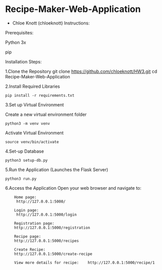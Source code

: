# Recipe-Maker-Web-Application
- Chloe Knott (chloeknott)
Instructions:

Prerequisites: 

Python 3x
    
pip 

Installation Steps:

1.Clone the Repository
    git clone https://github.com/chloeknott/HW3.git 
    cd Recipe-Maker-Web-Application

2.Install Required Libraries

`pip install -r requirements.txt`

3.Set up Virtual Environment

Create a new virtual environment folder

    python3 -m venv venv
Activate Virtual Environment 

    source venv/bin/activate

4.Set-up Database

    python3 setup-db.py

5.Run the Application (Launches the Flask Server)

    python3 run.py

6.Access the Application 
        Open your web browser and navigate to:

        Home page:
         http://127.0.0.1:5000/

        Login page:
         http://127.0.0.1:5000/login

        Registration page: 
        http://127.0.0.1:5000/registration 

        Recipe page: 
        http://127.0.0.1:5000/recipes 

        Create Recipe:
        http://127.0.0.1:5000/create-recipe 

        View more details for recipe:    http://127.0.0.1:5000/recipe/1 

